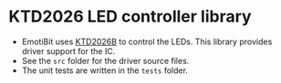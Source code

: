 # KTD2026 LED controller library
- EmotiBit uses [KTD2026B](https://www.kinet-ic.com/uploads/KTD2026-7-04h.pdf) to control the LEDs. This library provides driver support for the IC.
- See the `src` folder for the driver source files.
- The unit tests are written in the `tests` folder.
